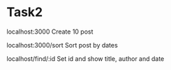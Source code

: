 # Task2
localhost:3000
Create 10 post

localhost:3000/sort
Sort post by dates

localhost/find/:id
Set id and show title, author and date
